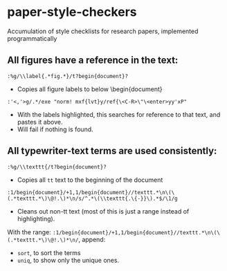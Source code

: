 # paper-style-checkers
Accumulation of style checklists for research papers, implemented programmatically

## All figures have a reference in the text:
```
:%g/\\label{.*fig.*}/t?begin{document}?
```
- Copies all figure labels to below \begin{document}
```
:'<,'>g/.*/exe "norm! mxf{lvt}y/ref{\<C-R>\"\<enter>yy'xP"
```
- With the labels highlighted, this searches for reference to that text, and pastes it above.
- Will fail if nothing is found.

## All typewriter-text terms are used consistently:

```
:%g/\\texttt{/t?begin{document}?
```
- Copies all `tt` text to the beginning of the document

```
:1/begin{document}/+1,1/begin{document}//texttt.*\n\(\(.*texttt.*\)\@!.\)*\n/s/^.*\(\\texttt{.\{-}}\).*$/\1/g
```
- Cleans out non-tt text (most of this is just a range instead of highlighting).

With the range: `:1/begin{document}/+1,1/begin{document}//texttt.*\n\(\(.*texttt.*\)\@!.\)*\n/`, append:
- `sort`, to sort the terms
- `uniq`, to show only the unique ones.

